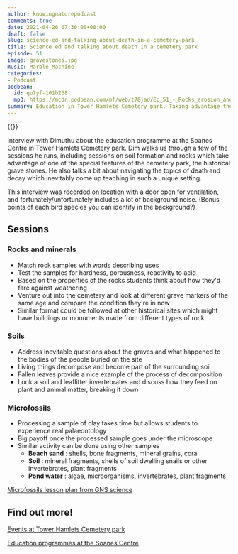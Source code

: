 ```yaml
---
author: knowingnaturepodcast
comments: true
date: 2021-04-26 07:30:00+00:00
draft: false
slug: science-ed-and-talking-about-death-in-a-cemetery-park
title: Science ed and talking about death in a cemetery park
episode: 51
image: gravestones.jpg
music: Marble_Machine
categories:
- Podcast
podbean:
  id: qu7yf-101b268
  mp3: https://mcdn.podbean.com/mf/web/t78jad/Ep_51_-_Rocks_erosion_and_decomposition_in_a_cemetery_park7cu3g.mp3
summary: Education in Tower Hamlets Cemetery park. Taking advantage the historical grave stones and navigating the topics of death and decay which inevitably come up teaching in such a unique setting.
---
```


{{<podcast-player>}}

Interview with Dimuthu about the education programme at the Soanes Centre in
Tower Hamlets Cemetery park. Dim walks us through a few of the sessions he
runs, including sessions on soil formation and rocks which take advantage of
one of the special features of the cemetery park, the historical grave stones.
He also talks a bit about navigating the topics of death and decay which
inevitably come up teaching in such a unique setting.

This interview was recorded on location with a door open for ventilation, and
fortunately/unfortunately includes a lot of background noise. (Bonus points of
each bird species you can identify in the background?)

## Sessions

### Rocks and minerals

  * Match rock samples with words describing uses
  * Test the samples for hardness, porousness, reactivity to acid
  * Based on the properties of the rocks students think about how they'd fare against weathering
  * Venture out into the cemetery and look at different grave markers of the same age and compare the condition they're in now
  * Similar format could be followed at other historical sites which might have buildings or monuments made from different types of rock

### Soils

  * Address inevitable questions about the graves and what happened to the bodies of the people buried on the site
  * Living things decompose and become part of the surrounding soil
  * Fallen leaves provide a nice example of the process of decomposition
  * Look a soil and leaflitter invertebrates and discuss how they feed on plant and animal matter, breaking it down 

### Microfossils

  * Processing a sample of clay takes time but allows students to experience real palaeontology
  * Big payoff once the processed sample goes under the microscope
  * Similar activity can be done using other samples
    *  **Beach sand** : shells, bone fragments, mineral grains, coral
    *  **Soil** : mineral fragments, shells of soil dwelling snails or other invertebrates, plant fragments
    *  **Pond water** : algae, microorganisms, invertebrates, plant fragments

[Microfossils lesson plan from GNS science](https://www.gns.cri.nz/Home/Learning/Science-Topics/Fossils/Lesson-Plans/3-Microfossils)

## Find out more!

[Events at Tower Hamlets Cemetery park ](https://fothcp.org/events/)

[Education programmes at the Soanes Centre](https://www.soanescentre.org/)

